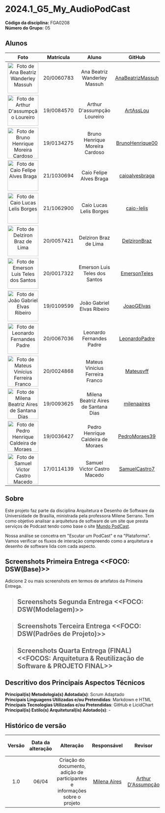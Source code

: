 # 2024.1_G5_My_AudioPodCast

**Código da disciplina:** FGA0208<br>
**Número do Grupo:** 05<br>

## Alunos
| Foto | Matrícula | Aluno | GitHub |
| :--: | :--: | :--: | :--: |
| <img src="https://avatars.githubusercontent.com/u/87723296?v=4" width="100px" alt="Foto de Ana Beatriz Wanderley Massuh"> | 20/0060783 | Ana Beatriz Wanderley Massuh | [AnaBeatrizMassuh](https://github.com/AnaBeatrizMassuh) |
| <img src="https://avatars.githubusercontent.com/u/100382322?v=4" width="100px" alt="Foto de Arthur D'assumpção Loureiro"> | 19/0084570 | Arthur D'assumpção Loureiro | [ArtAssLou](https://github.com/ArtAssLou) |
| <img src="https://avatars.githubusercontent.com/u/63210374?v=4" width="100px" alt="Foto de Bruno Henrique Moreira Cardoso "> | 19/0134275 | Bruno Henrique Moreira Cardoso | [BrunoHenrique00](https://github.com/BrunoHenrique00) |
| <img src="https://avatars.githubusercontent.com/u/86745462?v=4" width="100px" alt="Foto de Caio Felipe Alves Braga "> | 21/1030694 | Caio Felipe Alves Braga  | [caioalvesbraga](https://github.com/caioalvesbraga) |
| <img src="https://avatars.githubusercontent.com/u/99217281?v=4" width="100px" alt="Foto de Caio Lucas Lelis Borges"> | 21/1062900 | Caio Lucas Lelis Borges | [caio-lelis](https://github.com/caio-lelis) |
| <img src="https://avatars.githubusercontent.com/u/44593154?v=4" width="100px" alt="Foto de Delziron Braz de Lima"> | 20/0057421 | Delziron Braz de Lima | [DelzironBraz](https://github.com/DelzironBraz) |
| <img src="https://avatars.githubusercontent.com/u/54421630?v=4" width="100px" alt="Foto de Emerson Luis Teles dos Santos"> | 20/0017322 | Emerson Luis Teles dos Santos | [EmersonTeles](https://github.com/EmersonTeles) |
| <img src="https://avatars.githubusercontent.com/u/71887485?v=4" width="100px" alt="Foto de João Gabriel Elvas Ribeiro "> | 19/0109599 | João Gabriel Elvas Ribeiro  | [JoaoGElvas](https://github.com/JoaoGElvas) |
| <img src="https://avatars.githubusercontent.com/u/62120616?v=4" width="100px" alt="Foto de Leonardo Fernandes Padre"> | 20/0067036 | Leonardo Fernandes Padre | [LeonardoPadre](https://github.com/LeonardoPadre) |
| <img src="https://avatars.githubusercontent.com/u/71900095?v=4" width="100px" alt="Foto de Mateus Vinícius Ferreira Franco"> | 20/0024868 | Mateus Vinícius Ferreira Franco | [Mateusvff](https://github.com/Mateusvff) |
| <img src="https://avatars.githubusercontent.com/u/97989639?v=4" width="100px" alt="Foto de Milena Beatriz Aires de Santana Dias"> | 19/0093625 | Milena Beatriz Aires de Santana Dias | [milenaaires](https://github.com/milenaaires) |
| <img src="https://avatars.githubusercontent.com/u/78734372?v=4" width="100px" alt="Foto de Pedro Henrique Caldeira de Moraes"> | 19/0036427 | Pedro Henrique Caldeira de Moraes | [PedroMoraes39](https://github.com/PedroMoraes39) |
| <img src="https://avatars.githubusercontent.com/u/107417831?v=4" width="100px" alt="Foto de Samuel Victor Castro Macedo"> | 17/0114139 | Samuel Victor Castro Macedo | [SamuelCastro7](https://github.com/SamuelCastro7) |


## Sobre 

Este projeto faz parte da disciplina Arquitetura e Desenho de Software da Universidade de Brasília, ministrada pela professora Milene Serrano. Tem como  objetivo analisar a arquitetura de software de um site que presta serviços de Podcast tendo como base o site [Mundo PodCast](https://mundopodcast.com.br/). 

Nossa análise se concetra em "Escutar um PodCast" e na "Plataforma". Vamos verificar os fluxos de interação compreendo como a arquitetura e desenho de software lida com cada aspecto. 

## Screenshots Primeira Entrega <<FOCO: DSW(Base)>>
Adicione 2 ou mais screenshots em termos de artefatos da Primeira Entrega.

>## Screenshots Segunda Entrega <<FOCO: DSW(Modelagem)>>


>## Screenshots Terceira Entrega <<FOCO: DSW(Padrões de Projeto)>>


>## Screenshots Quarta Entrega (FINAL) <<FOCOS: Arquitetura & Reutilização de Software & PROJETO FINAL>>


## Descritivo dos Principais Aspectos Técnicos 
**Principal(is) Metodologia(s) Adotada(s)**: Scrum Adaptado<br>
**Principais Linguagens Utilizadas e/ou Pretendidas**: Markdown e HTML<br>
**Principais Tecnologias Utilizadas e/ou Pretendidas**: GitHub e LicidChart<br>
**Principal(is) Estilo(s) Arquitetural(is) Adotado(s)**: -<br>


## Histórico de versão
|  Versão  | Data da alteração | Alteração | Responsável | Revisor | Data de revisão |
| :---: | :---: | :---: | :---: | :---: | :---: |
| 1.0 |  06/04 | Criação do documento, adição de participantes e informações sobre o projeto | [Milena Aires](https://github.com/milenaaires) | [Arthur D'Assumpção](https://github.com/ArtAssLou) | - |
